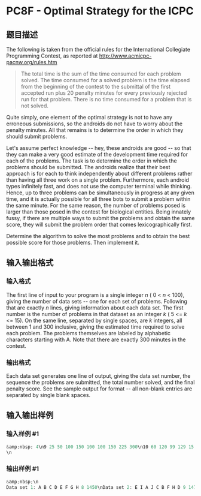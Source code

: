 # PC8F - Optimal Strategy for the ICPC

## 题目描述

The following is taken from the official rules for the International Collegiate Programming Contest, as reported at http://www.acmicpc-pacnw.org/rules.htm

> The total time is the sum of the time consumed for each problem solved. The time consumed for a solved problem is the time elapsed from the beginning of the contest to the submittal of the first accepted run plus 20 penalty minutes for every previously rejected run for that problem. There is no time consumed for a problem that is not solved.

Quite simply, one element of the optimal strategy is not to have any erroneous submissions, so the androids do not have to worry about the penalty minutes. All that remains is to determine the order in which they should submit problems.

Let's assume perfect knowledge -- hey, these androids are good -- so that they can make a very good estimate of the development time required for each of the problems. The task is to determine the order in which the problems should be submitted. The androids realize that their best approach is for each to think independently about different problems rather than having all three work on a single problem. Furthermore, each android types infinitely fast, and does not use the computer terminal while thinking. Hence, up to three problems can be simultaneously in progress at any given time, and it is actually possible for all three bots to submit a problem within the same minute. For the same reason, the number of problems posed is larger than those posed in the contest for biological entities. Being innately fussy, if there are multiple ways to submit the problems and obtain the same score, they will submit the problem order that comes lexicographically first.

Determine the algorithm to solve the most problems and to obtain the best possible score for those problems. Then implement it.

## 输入输出格式

### 输入格式

The first line of input to your program is a single integer _n_ ( 0 < _n_ < 100), giving the number of data sets -- one for each set of problems. Following that are exactly _n_ lines, giving information about each data set. The first number is the number of problems in that dataset as an integer _k_ ( 5 <= _k_ <= 15). On the same line, separated by single spaces, are _k_ integers, all between 1 and 300 inclusive, giving the estimated time required to solve each problem. The problems themselves are labeled by alphabetic characters starting with A. Note that there are exactly 300 minutes in the contest.

### 输出格式

Each data set generates one line of output, giving the data set number, the sequence the problems are submitted, the total number solved, and the final penalty score. See the sample output for format -- all non-blank entries are separated by single blank spaces.

## 输入输出样例

### 输入样例 #1

```cpp
&amp;nbsp; 4\n9 25 50 100 150 100 100 150 225 300\n10 60 120 99 129 15 150 225 135 50 123\n12 6 60 99 45 135 66 231 63 96 39 50 123\n15 75 75 75 75 75 75 75 75 75 75 75 75 75 75 75\n
\n
```


### 输出样例 #1

```cpp
&amp;nbsp;\n
Data set 1: A B C D E F G H 8 1450\nData set 2: E I A J C B F H D 9 1473\nData set 3: A J D B K F H I C E L 11 1452\nData set 4: A B C D E F G H I J K L 12 2250\n
```


